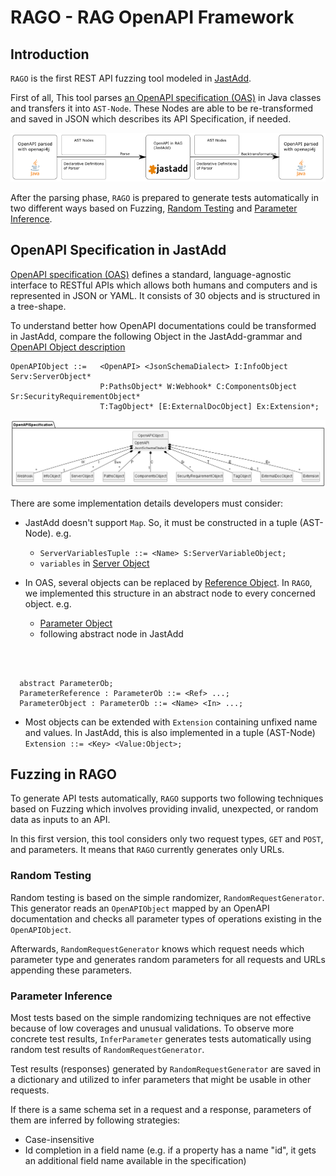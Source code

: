 # RAGO - RAG OpenAPI Framework

## Introduction

`RAGO` is the first REST API fuzzing tool modeled in [JastAdd](https://jastadd.cs.lth.se/).


First of all, This tool parses [an OpenAPI specification (OAS)](https://swagger.io/specification/) in Java classes and transfers it into `AST-Node`. These Nodes are able to be re-transformed and saved in JSON which describes its API Specification, if needed.

![](img/parser.png)


After the parsing phase, `RAGO` is prepared to generate tests automatically in two different ways based on Fuzzing, [Random Testing](#ragoRandTest) and [Parameter Inference](#ragoParamInf).

## OpenAPI Specification in JastAdd

[OpenAPI specification (OAS)](https://swagger.io/specification/) defines a standard, language-agnostic interface to RESTful APIs which allows both humans and computers and is represented in JSON or YAML. It consists of 30 objects and is structured in a tree-shape.


To understand better how OpenAPI documentations could be transformed in JastAdd, compare the following Object in the JastAdd-grammar and [OpenAPI Object description](https://github.com/OAI/OpenAPI-Specification/blob/main/versions/3.0.3.md#oasObject)
```
OpenAPIObject ::=   <OpenAPI> <JsonSchemaDialect> I:InfoObject Serv:ServerObject*
                    P:PathsObject* W:Webhook* C:ComponentsObject Sr:SecurityRequirementObject*
                    T:TagObject* [E:ExternalDocObject] Ex:Extension*;
```
![](img/openapi.png)


There are some implementation details developers must consider:

- JastAdd doesn't support `Map`. So, it must be constructed in a tuple (AST-Node). e.g.
    - `ServerVariablesTuple ::= <Name> S:ServerVariableObject;` 
    - `variables` in [Server Object](https://github.com/OAI/OpenAPI-Specification/blob/main/versions/3.0.3.md#serverObject)

- In OAS, several objects can be replaced by [Reference Object](https://github.com/OAI/OpenAPI-Specification/blob/main/versions/3.0.3.md#referenceObject). In `RAGO`, we implemented this structure in an abstract node to every concerned object. e.g. 
    - [Parameter Object](https://github.com/OAI/OpenAPI-Specification/blob/main/versions/3.0.3.md#parameterObject)
    - following abstract node in JastAdd
  
<br></br>
``` 
  abstract ParameterOb;
  ParameterReference : ParameterOb ::= <Ref> ...;
  ParameterObject : ParameterOb ::= <Name> <In> ...;
 ```


- Most objects can be extended with `Extension` containing unfixed name and values. In JastAdd, this is also implemented in a tuple (AST-Node) `Extension ::= <Key> <Value:Object>;`

## Fuzzing in RAGO

To generate API tests automatically, `RAGO` supports two following techniques based on Fuzzing which involves providing invalid, unexpected, or random data as inputs to an API.

In this first version, this tool considers only two request types, `GET` and `POST`, and parameters. It means that `RAGO` currently generates only URLs.

### <a name="ragoRandTest"></a>Random Testing

Random testing is based on the simple randomizer, `RandomRequestGenerator`. This generator reads an `OpenAPIObject` mapped by an OpenAPI documentation and checks all parameter types of operations existing in the `OpenAPIObject`.


Afterwards, `RandomRequestGenerator` knows which request needs which parameter type and generates random parameters for all requests and URLs appending these parameters.


### <a name="ragoParamInf"></a>Parameter Inference

Most tests based on the simple randomizing techniques are not effective because of low coverages and unusual validations. To observe more concrete test results, `InferParameter` generates tests automatically using random test results of `RandomRequestGenerator`.


Test results (responses) generated by `RandomRequestGenerator` are saved in a dictionary and utilized to infer parameters that might be usable in other requests.


If there is a same schema set in a request and a response, parameters of them are inferred by following strategies:
- Case-insensitive
- Id completion in a field name (e.g. if a property has a name "id", it gets an additional field name available in the specification)